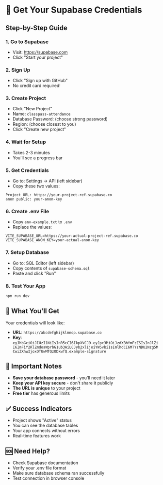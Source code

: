 # 🔑 Get Your Supabase Credentials

## Step-by-Step Guide

### 1. Go to Supabase
- Visit: https://supabase.com
- Click "Start your project"

### 2. Sign Up
- Click "Sign up with GitHub"
- No credit card required!

### 3. Create Project
- Click "New Project"
- Name: `classpass-attendance`
- Database Password: (choose strong password)
- Region: (choose closest to you)
- Click "Create new project"

### 4. Wait for Setup
- Takes 2-3 minutes
- You'll see a progress bar

### 5. Get Credentials
- Go to: Settings → API (left sidebar)
- Copy these two values:

```
Project URL: https://your-project-ref.supabase.co
anon public: your-anon-key
```

### 6. Create .env File
- Copy `env-example.txt` to `.env`
- Replace the values:

```env
VITE_SUPABASE_URL=https://your-actual-project-ref.supabase.co
VITE_SUPABASE_ANON_KEY=your-actual-anon-key
```

### 7. Setup Database
- Go to: SQL Editor (left sidebar)
- Copy contents of `supabase-schema.sql`
- Paste and click "Run"

### 8. Test Your App
```bash
npm run dev
```

## 🎯 What You'll Get

Your credentials will look like:
- **URL**: `https://abcdefghijklmnop.supabase.co`
- **Key**: `eyJhbGciOiJIUzI1NiIsInR5cCI6IkpXVCJ9.eyJpc3MiOiJzdXBhYmFzZSIsInJlZiI6ImFiY2RlZmdoaWprbG1ub3AiLCJyb2xlIjoiYW5vbiIsImlhdCI6MTYzNDU2Nzg5MCwiZXhwIjoxOTUwMTQzODkwfQ.example-signature`

## 🚨 Important Notes

- **Save your database password** - you'll need it later
- **Keep your API key secure** - don't share it publicly
- **The URL is unique** to your project
- **Free tier** has generous limits

## ✅ Success Indicators

- Project shows "Active" status
- You can see the database tables
- Your app connects without errors
- Real-time features work

## 🆘 Need Help?

- Check Supabase documentation
- Verify your .env file format
- Make sure database schema ran successfully
- Test connection in browser console
